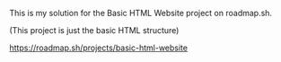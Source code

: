 This is my solution for the Basic HTML Website project on roadmap.sh.

(This project is just the basic HTML structure)

https://roadmap.sh/projects/basic-html-website
